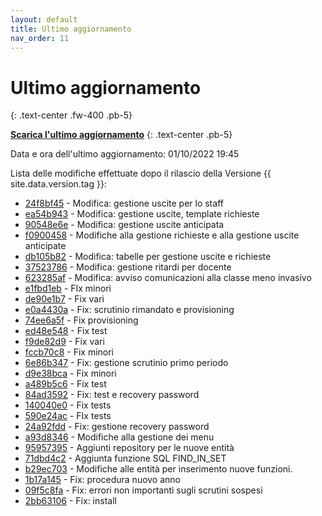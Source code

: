 ```yaml
---
layout: default
title: Ultimo aggiornamento
nav_order: 11
---
```


# Ultimo aggiornamento
{: .text-center .fw-400 .pb-5}

[**Scarica l'ultimo aggiornamento**](https://github.com/iisgiua/giuaschool/releases/download/update-v1.5.0/giuaschool-update-v1.5.0.zip)
{: .text-center .pb-5}

Data e ora dell'ultimo aggiornamento: 01/10/2022 19:45

Lista delle modifiche effettuate dopo il rilascio della Versione {{ site.data.version.tag }}:

- [24f8bf45](http://github.com/iisgiua/giuaschool/commit/24f8bf45ccd9a0d331521313e568bf5ce4dd83a2) - Modifica: gestione uscite per lo staff
- [ea54b943](http://github.com/iisgiua/giuaschool/commit/ea54b943cb86bf1532fa6ebf07e53dffbdbe0605) - Modifica: gestione uscite, template richieste
- [90548e6e](http://github.com/iisgiua/giuaschool/commit/90548e6e518395e6a230803b5d323140197d6aaa) - Modifica: gestione uscite anticipata
- [f0900458](http://github.com/iisgiua/giuaschool/commit/f090045871442588eab706ca76b6333e1364ab7a) - Modifiche alla gestione richieste e alla gestione uscite anticipate
- [db105b82](http://github.com/iisgiua/giuaschool/commit/db105b821f03a2ab010312af535e778f8adc28fb) - Modifica: tabelle per gestione uscite e richieste
- [37523786](http://github.com/iisgiua/giuaschool/commit/37523786793b78c69643757e7099afcea008c48e) - Modifica: gestione ritardi per docente
- [623285af](http://github.com/iisgiua/giuaschool/commit/623285af8fc53584a5d6a9868bb12be791967798) - Modifica: avviso comunicazioni alla classe meno invasivo
- [e1fbd1eb](http://github.com/iisgiua/giuaschool/commit/e1fbd1ebcdef0577bc4f7bb48d970640304f7cc5) - FIx minori
- [de90e1b7](http://github.com/iisgiua/giuaschool/commit/de90e1b7abb292d0ca4b1c58915eadc198910814) - Fix vari
- [e0a4430a](http://github.com/iisgiua/giuaschool/commit/e0a4430a54d493347c6dae77f685eefe5ee1c795) - Fix: scrutinio rimandato e provisioning
- [74ee6a5f](http://github.com/iisgiua/giuaschool/commit/74ee6a5fee738a2b5276e1bb2015bb4abb811e31) - Fix provisioning
- [ed48e548](http://github.com/iisgiua/giuaschool/commit/ed48e54875ff1f906aa943f9df90bf88988ed0f4) - Fix test
- [f9de82d9](http://github.com/iisgiua/giuaschool/commit/f9de82d9b674d97d13986840686e16c6846fc77d) - Fix vari
- [fccb70c8](http://github.com/iisgiua/giuaschool/commit/fccb70c806e689ff22ff4c453632d5d975febdd8) - Fix minori
- [6e86b347](http://github.com/iisgiua/giuaschool/commit/6e86b3477345ae1dbf4730c2efa47d9246555bd6) - Fix: gestione scrutinio primo periodo
- [d9e38bca](http://github.com/iisgiua/giuaschool/commit/d9e38bca7b5f3a4f1dc365c29f114089d8c98d32) - Fix minori
- [a489b5c6](http://github.com/iisgiua/giuaschool/commit/a489b5c65388e052b93748717b13507075ac4c73) - Fix test
- [84ad3592](http://github.com/iisgiua/giuaschool/commit/84ad3592f71ea32f631f1805d8a110df12a9ef76) - Fix: test e recovery password
- [140040e0](http://github.com/iisgiua/giuaschool/commit/140040e0a4f40ead3830a71ca1a71868b34a4508) - Fix tests
- [590e24ac](http://github.com/iisgiua/giuaschool/commit/590e24ac4eab9d809073ca7732893a5677e20114) - FIx tests
- [24a92fdd](http://github.com/iisgiua/giuaschool/commit/24a92fdd16390ffc618e01953f1134a3f4f53a19) - Fix: gestione recovery password
- [a93d8346](http://github.com/iisgiua/giuaschool/commit/a93d8346acfd91cb1ddcfed5a777777ebc294aad) - Modifiche alla gestione dei menu
- [95957395](http://github.com/iisgiua/giuaschool/commit/95957395d506e405e29284cb0ac4ac0c86fd8507) - Aggiunti repository per le nuove entità
- [71dbd4c2](http://github.com/iisgiua/giuaschool/commit/71dbd4c203be84a08ee218b51e4dd0977e03fc1b) - Aggiunta funzione SQL FIND_IN_SET
- [b29ec703](http://github.com/iisgiua/giuaschool/commit/b29ec703a86df237b63ebf23baa0ca6e15fe3505) - Modifiche alle entità per inserimento nuove funzioni.
- [1b17a145](http://github.com/iisgiua/giuaschool/commit/1b17a1455943b8f171f3269753c0529feca4d631) - Fix: procedura nuovo anno
- [09f5c8fa](http://github.com/iisgiua/giuaschool/commit/09f5c8fac066e919f4a86b4b4b9cecb941094e44) - Fix: errori non importanti sugli scrutini sospesi
- [2bb63106](http://github.com/iisgiua/giuaschool/commit/2bb63106c9be9e214360521fe16defcfdcbea69b) - Fix: install

